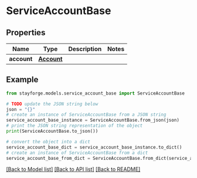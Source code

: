 # ServiceAccountBase


## Properties

Name | Type | Description | Notes
------------ | ------------- | ------------- | -------------
**account** | [**Account**](Account.md) |  | 

## Example

```python
from stayforge.models.service_account_base import ServiceAccountBase

# TODO update the JSON string below
json = "{}"
# create an instance of ServiceAccountBase from a JSON string
service_account_base_instance = ServiceAccountBase.from_json(json)
# print the JSON string representation of the object
print(ServiceAccountBase.to_json())

# convert the object into a dict
service_account_base_dict = service_account_base_instance.to_dict()
# create an instance of ServiceAccountBase from a dict
service_account_base_from_dict = ServiceAccountBase.from_dict(service_account_base_dict)
```
[[Back to Model list]](../README.md#documentation-for-models) [[Back to API list]](../README.md#documentation-for-api-endpoints) [[Back to README]](../README.md)


